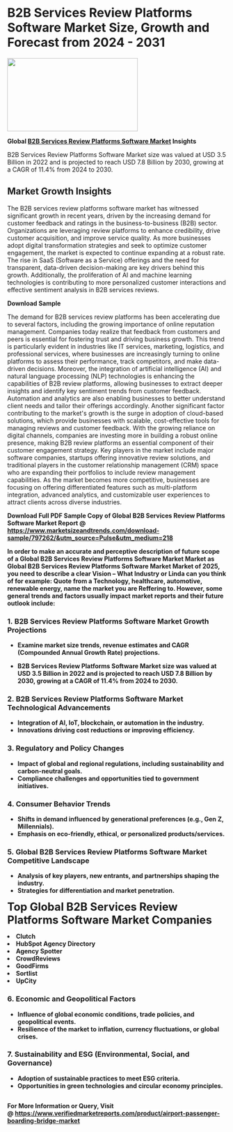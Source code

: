 <H1>B2B Services Review Platforms Software Market Size, Growth and Forecast from 2024 - 2031</H1><img class="aligncenter size-medium wp-image-584254" src="https://thirdeyenews.in/wp-content/uploads/2024/09/Global-Market-Research-300x168.jpeg" alt="" width="300" height="168" /><p><strong>Global&nbsp;<a href="https://www.marketsizeandtrends.com/download-sample/797262/&amp;utm_source=Pulse&amp;utm_medium=218">B2B Services Review Platforms Software Market</a> Insights</strong></p><p>B2B Services Review Platforms Software Market size was valued at USD 3.5 Billion in 2022 and is projected to reach USD 7.8 Billion by 2030, growing at a CAGR of 11.4% from 2024 to 2030.</p><p><h2>Market Growth Insights</h2> <p>The B2B services review platforms software market has witnessed significant growth in recent years, driven by the increasing demand for customer feedback and ratings in the business-to-business (B2B) sector. Organizations are leveraging review platforms to enhance credibility, drive customer acquisition, and improve service quality. As more businesses adopt digital transformation strategies and seek to optimize customer engagement, the market is expected to continue expanding at a robust rate. The rise in SaaS (Software as a Service) offerings and the need for transparent, data-driven decision-making are key drivers behind this growth. Additionally, the proliferation of AI and machine learning technologies is contributing to more personalized customer interactions and effective sentiment analysis in B2B services reviews.</p> <p><strong>Download Sample</strong></p> <p>The demand for B2B services review platforms has been accelerating due to several factors, including the growing importance of online reputation management. Companies today realize that feedback from customers and peers is essential for fostering trust and driving business growth. This trend is particularly evident in industries like IT services, marketing, logistics, and professional services, where businesses are increasingly turning to online platforms to assess their performance, track competitors, and make data-driven decisions. Moreover, the integration of artificial intelligence (AI) and natural language processing (NLP) technologies is enhancing the capabilities of B2B review platforms, allowing businesses to extract deeper insights and identify key sentiment trends from customer feedback. Automation and analytics are also enabling businesses to better understand client needs and tailor their offerings accordingly. Another significant factor contributing to the market's growth is the surge in adoption of cloud-based solutions, which provide businesses with scalable, cost-effective tools for managing reviews and customer feedback. With the growing reliance on digital channels, companies are investing more in building a robust online presence, making B2B review platforms an essential component of their customer engagement strategy. Key players in the market include major software companies, startups offering innovative review solutions, and traditional players in the customer relationship management (CRM) space who are expanding their portfolios to include review management capabilities. As the market becomes more competitive, businesses are focusing on offering differentiated features such as multi-platform integration, advanced analytics, and customizable user experiences to attract clients across diverse industries.</p> <p><strong></p><p><span class=""><strong>Download Full PDF Sample Copy of Global B2B Services Review Platforms Software Market Report</strong> @ <a href="https://www.marketsizeandtrends.com/download-sample/797262/&amp;utm_source=Pulse&amp;utm_medium=218" target="_blank">https://www.marketsizeandtrends.com/download-sample/797262/&amp;utm_source=Pulse&amp;utm_medium=218</a></span></p><p>In order to make an accurate and perceptive description of future scope of a Global&nbsp;B2B Services Review Platforms Software Market Market as Global&nbsp;B2B Services Review Platforms Software Market Market of 2025, you need to describe a clear Vision &ndash; What Industry or Linda can you think of for example: Quote from a Technology, healthcare, automotive, renewable energy, name the market you are Reffering to. However, some general trends and factors usually impact market reports and their future outlook include:</p><h3>1.&nbsp;<strong>B2B Services Review Platforms Software Market Growth Projections</strong></h3><ul><li>Examine market size trends, revenue estimates and CAGR (Compounded Annual Growth Rate) projections.</li><li><p>B2B Services Review Platforms Software Market size was valued at USD 3.5 Billion in 2022 and is projected to reach USD 7.8 Billion by 2030, growing at a CAGR of 11.4% from 2024 to 2030.</p></li></ul><h3>2.&nbsp;<strong>B2B Services Review Platforms Software Market Technological Advancements</strong></h3><ul><li>Integration of AI, IoT, blockchain, or automation in the industry.</li><li>Innovations driving cost reductions or improving efficiency.</li></ul><h3>3.&nbsp;<strong>Regulatory and Policy Changes</strong></h3><ul><li>Impact of global and regional regulations, including sustainability and carbon-neutral goals.</li><li>Compliance challenges and opportunities tied to government initiatives.</li></ul><h3>4.&nbsp;<strong>Consumer Behavior Trends</strong></h3><ul><li>Shifts in demand influenced by generational preferences (e.g., Gen Z, Millennials).</li><li>Emphasis on eco-friendly, ethical, or personalized products/services.</li></ul><h3>5.&nbsp;<strong>Global B2B Services Review Platforms Software Market Competitive Landscape</strong></h3><ul><li>Analysis of key players, new entrants, and partnerships shaping the industry.</li><li>Strategies for differentiation and market penetration.</li></ul><p data-pm-slice="1 1 []"><span style="color: inherit; font-family: inherit; font-size: 25px;">Top Global B2B Services Review Platforms Software Market Companies</span></p><div class="" data-test-id=""><p><li>Clutch</li><li> HubSpot Agency Directory</li><li> Agency Spotter</li><li> CrowdReviews</li><li> GoodFirms</li><li> Sortlist</li><li> UpCity</li></p></div><h3>6.&nbsp;<strong>Economic and Geopolitical Factors</strong></h3><ul><li>Influence of global economic conditions, trade policies, and geopolitical events.</li><li>Resilience of the market to inflation, currency fluctuations, or global crises.</li></ul><h3>7.&nbsp;<strong>Sustainability and ESG (Environmental, Social, and Governance)</strong></h3><ul><li>Adoption of sustainable practices to meet ESG criteria.</li><li>Opportunities in green technologies and circular economy principles.</li></ul><h2><strong style="font-size: 14px;">For More Information or Query, Visit @&nbsp;</strong><a style="background-color: #ffffff; font-size: 14px;" href="https://www.marketsizeandtrends.com/report/b2b-services-review-platforms-software-market/" target="_blank">https://www.verifiedmarketreports.com/product/airport-passenger-boarding-bridge-market</a></h2>

